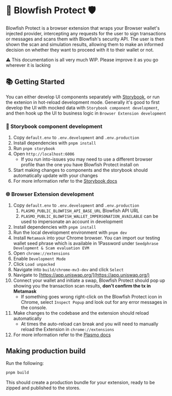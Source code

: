 # 🐡 Blowfish Protect 🛡

Blowfish Protect is a browser extension that wraps your Browser wallet's injected provider, intercepting any requests for the user to sign transactions or messages and scans them with Blowfish's security API. The user is then shown the scan and simulation results, allowing them to make an informed decision on whether they want to proceed with it to their wallet or not.

⚠ This documentation is all very much WIP. Please improve it as you go wherever it is lacking

## 📚 Getting Started

You can either develop UI components separately with [Storybook](https://storybook.js.org), or run the extenion in hot-reload development mode. Generally it's good to first develop the UI with mocked data with `Storybook component development`, and then hook up the UI to business logic in `Browser Extension development`

### 📖 Storybook component development

1. Copy `default.env` to `.env.development` and `.env.production`
1. Install dependencies with `pnpm install`
1. Run `pnpm storybook`
1. Open `http://localhost:6006`
   - If you run into-issues you may need to use a different browser profile than the one you have Blowfish Protect install on
1. Start making changes to components and the storybook should automatically update with your changes
1. For more information refer to the [Storybook docs](https://storybook.js.org/docs/react/get-started/introduction)

### 🌐 Browser Extension development

1. Copy `default.env` to `.env.development` and `.env.production`
   1. `PLASMO_PUBLIC_BLOWFISH_API_BASE_URL` Blowfish API URL
   2. `PLASMO_PUBLIC_BLOWFISH_WALLET_IMPERSONATION_AVAILABLE` can be used to impersonate an account in development
1. Install dependencies with `pnpm install`
1. Run the local development environment with `pnpm dev`
1. Install `Metamask` into your Chrome browser. You can import our testing wallet seed phrase which is available in 1Password under `Seedphrase Development & Scam evaluation EVM`
1. Open `chrome://extensions`
1. Enable `Development Mode`
1. Click `Load unpacked`
1. Navigate into `build/chrome-mv3-dev` and click `Select`
1. Navigate to [https://app.uniswap.org/](https://app.uniswap.org/)
1. Connect your wallet and initiate a swap, Blowfish Protect should pop up showing you the transaction scan results, **don't confirm the tx in Metamask**
   - If something goes wrong right-click on the Blowfish Protect icon in Chrome, select `Inspect Popup` and look out for any error messages in the console.
1. Make changes to the codebase and the extension should reload automatically
   - At times the auto-reload can break and you will need to manually reload the Extension in `chrome://extensions`
1. For more information refer to the [Plasmo docs](https://docs.plasmo.com/)

## Making production build

Run the following:

```bash
pnpm build
```

This should create a production bundle for your extension, ready to be zipped and published to the stores.

